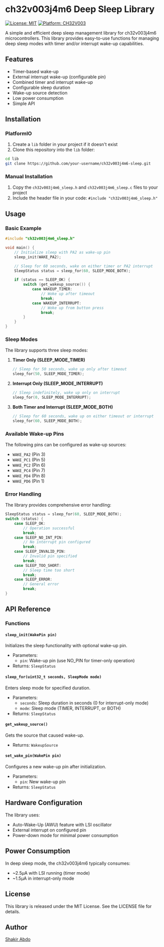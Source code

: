 # ch32v003j4m6 Deep Sleep Library

[![License: MIT](https://img.shields.io/badge/License-MIT-yellow.svg)](https://opensource.org/licenses/MIT)
[![Platform: CH32V003](https://img.shields.io/badge/Platform-CH32V003-blue.svg)](http://www.wch-ic.com/products/CH32V003.html)

A simple and efficient deep sleep management library for ch32v003j4m6 microcontrollers. This library provides easy-to-use functions for managing deep sleep modes with timer and/or interrupt wake-up capabilities.

## Features

- Timer-based wake-up
- External interrupt wake-up (configurable pin)
- Combined timer and interrupt wake-up
- Configurable sleep duration
- Wake-up source detection
- Low power consumption
- Simple API

## Installation

### PlatformIO

1. Create a `lib` folder in your project if it doesn't exist
2. Clone this repository into the `lib` folder:
```bash
cd lib
git clone https://github.com/your-username/ch32v003j4m6-sleep.git
```

### Manual Installation

1. Copy the `ch32v003j4m6_sleep.h` and `ch32v003j4m6_sleep.c` files to your project
2. Include the header file in your code: `#include "ch32v003j4m6_sleep.h"`

## Usage

### Basic Example

```c
#include "ch32v003j4m6_sleep.h"

void main() {
    // Initialize sleep with PA2 as wake-up pin
    sleep_init(WAKE_PA2);

    // Sleep for 60 seconds, wake on either timer or PA2 interrupt
    SleepStatus status = sleep_for(60, SLEEP_MODE_BOTH);

    if (status == SLEEP_OK) {
        switch (get_wakeup_source()) {
            case WAKEUP_TIMER:
                // Woke up after timeout
                break;
            case WAKEUP_INTERRUPT:
                // Woke up from button press
                break;
        }
    }
}
```

### Sleep Modes

The library supports three sleep modes:

1. **Timer Only (SLEEP_MODE_TIMER)**
   ```c
   // Sleep for 50 seconds, wake up only after timeout
   sleep_for(50, SLEEP_MODE_TIMER);
   ```

2. **Interrupt Only (SLEEP_MODE_INTERRUPT)**
   ```c
   // Sleep indefinitely, wake up only on interrupt
   sleep_for(0, SLEEP_MODE_INTERRUPT);
   ```

3. **Both Timer and Interrupt (SLEEP_MODE_BOTH)**
   ```c
   // Sleep for 60 seconds, wake up on either timeout or interrupt
   sleep_for(60, SLEEP_MODE_BOTH);
   ```

### Available Wake-up Pins

The following pins can be configured as wake-up sources:

- `WAKE_PA2` (Pin 3)
- `WAKE_PC1` (Pin 5)
- `WAKE_PC2` (Pin 6)
- `WAKE_PC4` (Pin 7)
- `WAKE_PD4` (Pin 8)
- `WAKE_PD6` (Pin 1)

### Error Handling

The library provides comprehensive error handling:

```c
SleepStatus status = sleep_for(60, SLEEP_MODE_BOTH);
switch (status) {
    case SLEEP_OK:
        // Operation successful
        break;
    case SLEEP_NO_INT_PIN:
        // No interrupt pin configured
        break;
    case SLEEP_INVALID_PIN:
        // Invalid pin specified
        break;
    case SLEEP_TOO_SHORT:
        // Sleep time too short
        break;
    case SLEEP_ERROR:
        // General error
        break;
}
```

## API Reference

### Functions

#### `sleep_init(WakePin pin)`
Initializes the sleep functionality with optional wake-up pin.
- Parameters:
  - `pin`: Wake-up pin (use NO_PIN for timer-only operation)
- Returns: `SleepStatus`

#### `sleep_for(uint32_t seconds, SleepMode mode)`
Enters sleep mode for specified duration.
- Parameters:
  - `seconds`: Sleep duration in seconds (0 for interrupt-only mode)
  - `mode`: Sleep mode (TIMER, INTERRUPT, or BOTH)
- Returns: `SleepStatus`

#### `get_wakeup_source()`
Gets the source that caused wake-up.
- Returns: `WakeupSource`

#### `set_wake_pin(WakePin pin)`
Configures a new wake-up pin after initialization.
- Parameters:
  - `pin`: New wake-up pin
- Returns: `SleepStatus`

## Hardware Configuration

The library uses:
- Auto-Wake-Up (AWU) feature with LSI oscillator
- External interrupt on configured pin
- Power-down mode for minimal power consumption

## Power Consumption

In deep sleep mode, the ch32v003j4m6 typically consumes:
- ~2.5µA with LSI running (timer mode)
- ~1.5µA in interrupt-only mode

## License

This library is released under the MIT License. See the LICENSE file for details.

## Author

[Shakir Abdo](https://github.com/shakir-abdo)

